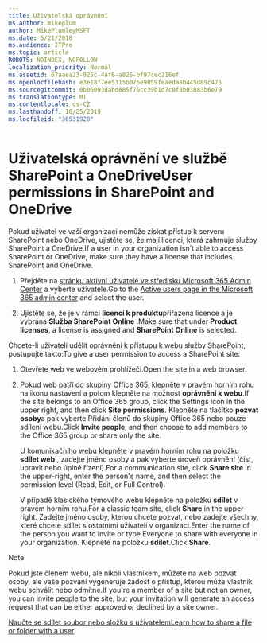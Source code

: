 ```yaml
---
title: Uživatelská oprávnění
ms.author: mikeplum
author: MikePlumleyMSFT
ms.date: 5/21/2018
ms.audience: ITPro
ms.topic: article
ROBOTS: NOINDEX, NOFOLLOW
localization_priority: Normal
ms.assetid: 67aaea23-025c-4af6-a826-bf97cec216ef
ms.openlocfilehash: e3e18f7ee5315b076e9059feaeda8b445d89c476
ms.sourcegitcommit: 0b06093dabd685f76cc39b1d7c0f8b03883b6e79
ms.translationtype: MT
ms.contentlocale: cs-CZ
ms.lasthandoff: 10/25/2019
ms.locfileid: "36531928"
---
```

# <a name="user-permissions-in-sharepoint-and-onedrive"></a><span data-ttu-id="832b3-102">Uživatelská oprávnění ve službě SharePoint a OneDrive</span><span class="sxs-lookup"><span data-stu-id="832b3-102">User permissions in SharePoint and OneDrive</span></span>

<span data-ttu-id="832b3-103">Pokud uživatel ve vaší organizaci nemůže získat přístup k serveru SharePoint nebo OneDrive, ujistěte se, že mají licenci, která zahrnuje služby SharePoint a OneDrive.</span><span class="sxs-lookup"><span data-stu-id="832b3-103">If a user in your organization isn't able to access SharePoint or OneDrive, make sure they have a license that includes SharePoint and OneDrive.</span></span> 
  
1. <span data-ttu-id="832b3-104">Přejděte na [stránku aktivní uživatelé ve středisku Microsoft 365 Admin Center](https://portal.office.com/adminportal/home#/users) a vyberte uživatele.</span><span class="sxs-lookup"><span data-stu-id="832b3-104">Go to the [Active users page in the Microsoft 365 admin center](https://portal.office.com/adminportal/home#/users) and select the user.</span></span> 
    
2. <span data-ttu-id="832b3-105">Ujistěte se, že je v rámci **licencí k produktu**přiřazena licence a je vybrána **Služba SharePoint Online** .</span><span class="sxs-lookup"><span data-stu-id="832b3-105">Make sure that under **Product licenses**, a license is assigned and **SharePoint Online** is selected.</span></span> 
    
 <span data-ttu-id="832b3-106">Chcete-li uživateli udělit oprávnění k přístupu k webu služby SharePoint, postupujte takto:</span><span class="sxs-lookup"><span data-stu-id="832b3-106">To give a user permission to access a SharePoint site:</span></span> 
  
1. <span data-ttu-id="832b3-107">Otevřete web ve webovém prohlížeči.</span><span class="sxs-lookup"><span data-stu-id="832b3-107">Open the site in a web browser.</span></span>
    
2. <span data-ttu-id="832b3-108">Pokud web patří do skupiny Office 365, klepněte v pravém horním rohu na ikonu nastavení a potom klepněte na možnost **oprávnění k webu**.</span><span class="sxs-lookup"><span data-stu-id="832b3-108">If the site belongs to an Office 365 group, click the Settings icon in the upper right, and then click **Site permissions**.</span></span> <span data-ttu-id="832b3-109">Klepněte na tlačítko **pozvat osoby**a pak vyberte Přidání členů do skupiny Office 365 nebo pouze sdílení webu.</span><span class="sxs-lookup"><span data-stu-id="832b3-109">Click **Invite people**, and then choose to add members to the Office 365 group or share only the site.</span></span> 
    
    <span data-ttu-id="832b3-110">U komunikačního webu klepněte v pravém horním rohu na položku **sdílet web** , zadejte jméno osoby a pak vyberte úroveň oprávnění (číst, upravit nebo úplné řízení).</span><span class="sxs-lookup"><span data-stu-id="832b3-110">For a communication site, click **Share site** in the upper-right, enter the person's name, and then select the permission level (Read, Edit, or Full Control).</span></span> 
    
    <span data-ttu-id="832b3-111">V případě klasického týmového webu klepněte na položku **sdílet** v pravém horním rohu.</span><span class="sxs-lookup"><span data-stu-id="832b3-111">For a classic team site, click **Share** in the upper-right.</span></span> <span data-ttu-id="832b3-112">Zadejte jméno osoby, kterou chcete pozvat, nebo zadejte všechny, které chcete sdílet s ostatními uživateli v organizaci.</span><span class="sxs-lookup"><span data-stu-id="832b3-112">Enter the name of the person you want to invite or type Everyone to share with everyone in your organization.</span></span> <span data-ttu-id="832b3-113">Klepněte na položku **sdílet**.</span><span class="sxs-lookup"><span data-stu-id="832b3-113">Click **Share**.</span></span>
    
> [!NOTE]
> <span data-ttu-id="832b3-114">Pokud jste členem webu, ale nikoli vlastníkem, můžete na web pozvat osoby, ale vaše pozvání vygeneruje žádost o přístup, kterou může vlastník webu schválit nebo odmítne.</span><span class="sxs-lookup"><span data-stu-id="832b3-114">If you're a member of a site but not an owner, you can invite people to the site, but your invitation will generate an access request that can be either approved or declined by a site owner.</span></span> 
  
[<span data-ttu-id="832b3-115">Naučte se sdílet soubor nebo složku s uživatelem</span><span class="sxs-lookup"><span data-stu-id="832b3-115">Learn how to share a file or folder with a user</span></span>](https://go.microsoft.com/fwlink/?linkid=533408)
  

